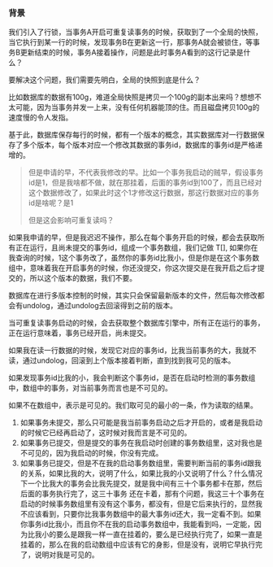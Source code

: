 ### 背景

我们引入了行锁，当事务A开启可重复读事务的时候，获取到了一个全局的快照，当它执行到某一行的时候，发现事务B在更新这一行，那事务A就会被锁住，等事务B更新结束的时候，事务A接着操作，问题是此时事务A看到的这行记录是什么？



要解决这个问题，我们需要先明白，全局的快照到底是什么？

比如数据库的数据有100g，难道全局快照是拷贝一个100g的副本出来吗？想想不太可能，因为当事务并发一上来，没有任何机器能顶的住。而且磁盘拷贝100g的速度慢的令人发指。

基于此，数据库保存每行的时候，都有一个版本的概念，其实数据库对一行数据保存了多个版本，每个版本对应一个修改其数据的事务id，数据库的事务id是严格递增的。

> 但是申请的早，不代表我修改的早。比如一个事务我启动的贼早，假设事务id是1，但是我啥都不做，就在那挂着，后面的事务id到100了，而且已经对这个数据修改了，如果此时这个1才修改这行数据，那这行数据对应的事务id是啥呢？是1
>
> 但是这会影响可重复读吗？



如果我申请的早，但是我迟迟不操作，那么在每个事务开启的时候，都会去获取所有正在运行，且尚未提交的事务id，组成一个事务数组，我们记做 T[], 如果你在我查询的时候，1这个事务改了，虽然你的事务id比我小，但是你是在这个事务数组中，意味着我在开启事务的时候，你还没提交，你这次提交是在我开启之后才提交的，所以这个版本的数据，我们不要。



数据库在进行多版本控制的时候，其实只会保留最新版本的文件，然后每次修改都会有undolog，通过undolog去回滚得到之前的版本。

当可重复读事务启动的时候，会去获取整个数据库引擎中，所有正在运行的事务，正在运行意味着，事务已经开启，尚未提交。

如果我在读一行数据的时候，发现它对应的事务id，比我当前事务的大，我就不读，通过undolog，回滚到上个版本接着判断，直到找到我可见的版本。

如果发现事务id比我的小，我会判断这个事务id，是否在启动时检测的事务数组中，数组中的事务，对当前事务而言也是不可见的。

如果不在数组中，表示是可见的。我们取可见的最小的一条，作为读取的结果。

1. 如果事务未提交，那么只可能是我当前事务启动之后才开启的，或者是我启动的时候它已经再启动了，这时候对我而言是不可见的。
2. 如果事务已提交，但是提交的事务在我启动时创建的事务数组里，这对我也是不可见的，因为我启动的时候，你没有完成。
3. 如果事务已提交，但是不在我的启动事务数组里，需要判断当前的事务id跟我的关系，如果比我的大，说明了什么，如果比我的小又说明了什么？什么情况下一个比我大的事务会比我先提交，就是我中间有三十个事务都卡在那，然后后面的事务执行完了，这三十事务 还在卡着，那有个问题，我这三十个事务在启动的时候事务数组里有没有这个事务，都没有，但是它后来执行的，显然我不应该看到，只要你比我事务数组中的最大事务id还大，我一定看不到。如果你事务id比我小，而且你不在我的启动事务数组中，我能看到吗，一定能，因为比我小的要么是跟我一样一直在挂着的，要么是已经执行完了，如果一直是挂着的，那么在我的启动数组中应该有它的身影，但是没有，说明它早执行完了，说明对我是可见的。



